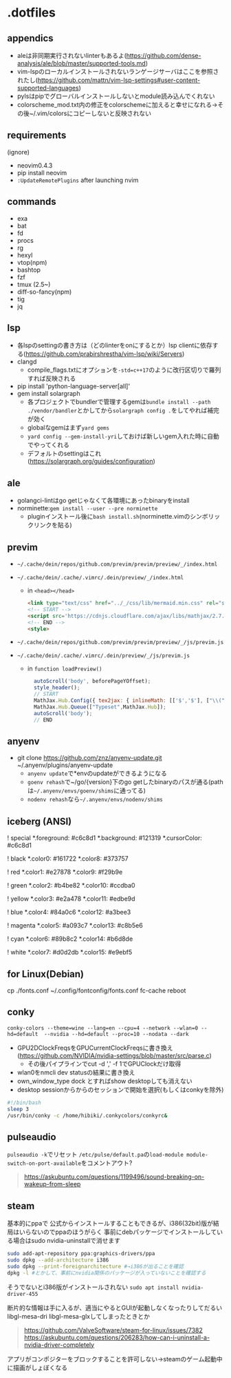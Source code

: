 # .dotfiles

## appendics

- aleは非同期実行されないlinterもあるよ(<https://github.com/dense-analysis/ale/blob/master/supported-tools.md>)
- vim-lspのローカルインストールされないランゲージサーバはここを参照されたし(<https://github.com/mattn/vim-lsp-settings#user-content-supported-languages>)
- pylsはpipでグローバルインストールしないとmodule読み込んでくれない
- colorscheme_mod.txt内の修正をcolorschemeに加えると幸せになれる→その後~/.vim/colorsにコピーしないと反映されない

## requirements

(ignore)

- neovim0.4.3
- pip install neovim
- `:UpdateRemotePlugins` after launching nvim

## commands

- exa
- bat
- fd
- procs
- rg
- hexyl
- vtop(npm)
- bashtop
- fzf
- tmux (2.5~)
- diff-so-fancy(npm)
- tig
- jq

## lsp

- 各lspのsettingの書き方は（どのlinterをonにするとか）lsp clientに依存する(<https://github.com/prabirshrestha/vim-lsp/wiki/Servers>)
- clangd
  - compile_flags.txtにオプションを`-std=c++17`のように改行区切りで羅列すれば反映される
- pip install 'python-language-server[all]'
- gem install solargraph
  - 各プロジェクトでbundlerで管理するgemは`bundle install --path ./vendor/bandler`とかしてから`solargraph config .`をしてやれば補完が効く
  - globalなgemはまず`yard gems`
  - `yard config --gem-install-yri`しておけば新しいgem入れた時に自動でやってくれる
  - デフォルトのsettingはこれ(<https://solargraph.org/guides/configuration>)

## ale

- golangci-lintはgo getじゃなくて各環境にあったbinaryをinstall
- norminette:`gem install --user --pre norminette`
  - pluginインストール後に`bash install.sh`(norminette.vimのシンボリックリンクを貼る)

## previm

- `~/.cache/dein/repos/github.com/previm/previm/preview/_/index.html`
- `~/.cache/dein/.cache/.vimrc/.dein/preview/_/index.html`
  - in `<head></head>`

    ```html
    <link type="text/css" href="../_/css/lib/mermaid.min.css" rel="stylesheet" media="all" />
    <!-- START -->
    <script src='https://cdnjs.cloudflare.com/ajax/libs/mathjax/2.7.5/MathJax.js?config=TeX-MML-AM_CHTML' async></script>
    <!-- END -->
    <style>
    ```

- `~/.cache/dein/repos/github.com/previm/previm/preview/_/js/previm.js`
- `~/.cache/dein/.cache/.vimrc/.dein/preview/_/js/previm.js`
  - in `function loadPreview()`

    ```js
      autoScroll('body', beforePageYOffset);
      style_header();
      // START
      MathJax.Hub.Config({ tex2jax: { inlineMath: [['$','$'], ["\\(","\\)"]] } });
      MathJax.Hub.Queue(["Typeset",MathJax.Hub]);
      autoScroll('body');
      // END
    ```

## anyenv

- git clone <https://github.com/znz/anyenv-update.git> ~/.anyenv/plugins/anyenv-update
  - `anyenv update`で*envのupdateができるようになる
  - `goenv rehash`で~/go/{version}下のgo getしたbinaryのパスが通る(pathは`~/.anyenv/envs/goenv/shims`に通ってる)
  - `nodenv rehash`なら`~/.anyenv/envs/nodenv/shims`

## iceberg (ANSI)

! special
*.foreground:   #c6c8d1
*.background:   #121319
*.cursorColor:  #c6c8d1

! black
*.color0:       #161722
*.color8:       #373757

! red
*.color1:       #e27878
*.color9:       #f29b9e

! green
*.color2:       #b4be82
*.color10:      #ccdba0

! yellow
*.color3:       #e2a478
*.color11:      #edbe9d

! blue
*.color4:       #84a0c6
*.color12:      #a3bee3

! magenta
*.color5:       #a093c7
*.color13:      #c8b5e6

! cyan
*.color6:       #89b8c2
*.color14:      #b6d8de

! white
*.color7:       #d0d2db
*.color15:      #e9ebf5

## for Linux(Debian)

cp ./fonts.conf ~/.config/fontconfig/fonts.conf
fc-cache
reboot

## conky

`conky-colors --theme=wine --lang=en --cpu=4 --network --wlan=0 --hd=default  --nvidia --hd=default --proc=10 --nodata --dark`

- GPU2DClockFreqsをGPUCurrentClockFreqsに書き換え(<https://github.com/NVIDIA/nvidia-settings/blob/master/src/parse.c>)
  - その後パイプラインでcut -d ',' -f 1でGPUClockだけ取得
- wlan0をnmcli dev statusの結果に書き換え
- own_window_type dock とすればshow desktopしても消えない
- desktop sessionからからのセッションで開始を選択(もしくはconkyを除外)

```bash
#!/bin/bash
sleep 3
/usr/bin/conky -c /home/hibiki/.conkycolors/conkyrc&
```

## pulseaudio

`pulseaudio -k`でリセット
`/etc/pulse/default.pa`の`load-module module-switch-on-port-available`をコメントアウト?
> <https://askubuntu.com/questions/1199496/sound-breaking-on-wakeup-from-sleep>

## steam

基本的にppaで
公式からインストールすることもできるが、i386(32bit)版が結局はいらないのでppaのほうがらく
事前にdebパッケージでインストールしている場合はsudo nvidia-uninstallで消せます

```bash
sudo add-apt-repository ppa:graphics-drivers/ppa
sudo dpkg --add-architecture i386
sudo dpkg --print-foreignarchitecture #→i386が出ることを確認
dpkg -l #とかして、事前にnvidia関係のパッケージが入っていないことを確認する
```

そうでないとi386版がインストールされない
`sudo apt install nvidia-driver-455`

断片的な情報は手に入るが、適当にやるとGUIが起動しなくなったりしてだるい
libgl-mesa-dri libgl-mesa-glxしてしまったときとか

> <https://github.com/ValveSoftware/steam-for-linux/issues/7382>
> <https://askubuntu.com/questions/206283/how-can-i-uninstall-a-nvidia-driver-completely>

アプリがコンポジターをブロックすることを許可しない→steamのゲーム起動中に描画がしょぼくなる

